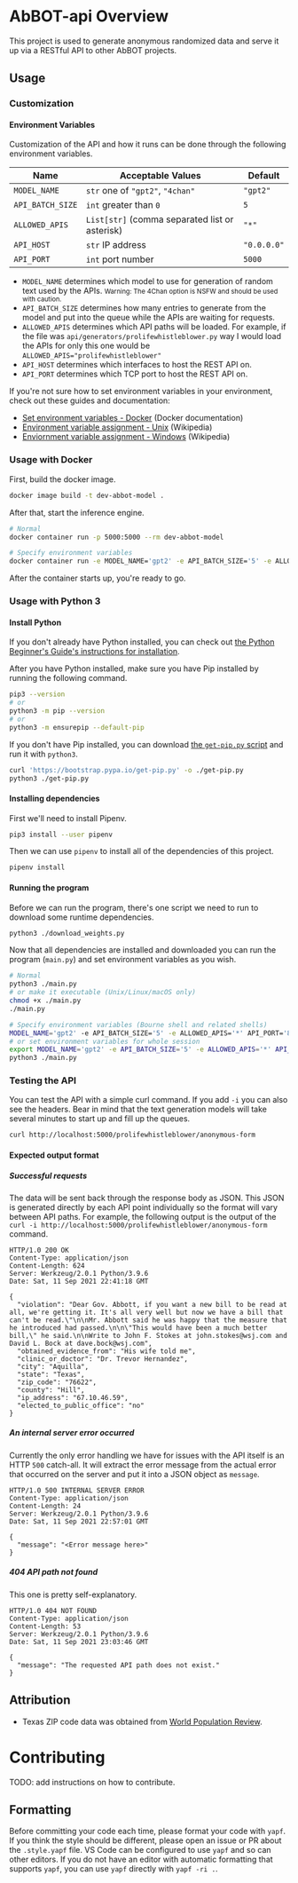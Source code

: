 # AbBOT-api Overview

This project is used to generate anonymous randomized data and serve it up via a RESTful API to other AbBOT projects.

## Usage

### Customization

#### Environment Variables

Customization of the API and how it runs can be done through the following environment variables.

| Name             | Acceptable Values                              | Default     |
| ---------------- | ---------------------------------------------- | ----------- |
| `MODEL_NAME`     | `str` one of `"gpt2"`, `"4chan"`               | `"gpt2"`    |
| `API_BATCH_SIZE` | `int` greater than `0`                         | `5`         |
| `ALLOWED_APIS`   | `List[str]` (comma separated list or asterisk) | `"*"`       |
| `API_HOST`       | `str` IP address                               | `"0.0.0.0"` |
| `API_PORT`       | `int` port number                              | `5000`      |

- `MODEL_NAME` determines which model to use for generation of random text used by the APIs. <small>Warning: The 4Chan option is NSFW and should be used with caution.</small>
- `API_BATCH_SIZE` determines how many entries to generate from the model and put into the queue while the APIs are waiting for requests.
- `ALLOWED_APIS` determines which API paths will be loaded. For example, if the file was `api/generators/prolifewhistleblower.py` way I would load the APIs for only this one would be `ALLOWED_APIS="prolifewhistleblower"`
- `API_HOST` determines which interfaces to host the REST API on.
- `API_PORT` determines which TCP port to host the REST API on.

If you're not sure how to set environment variables in your environment, check out these guides and documentation:

- [Set environment variables - Docker](https://docs.docker.com/engine/reference/commandline/run/#set-environment-variables--e---env---env-file) (Docker documentation)
- [Environment variable assignment - Unix](https://en.wikipedia.org/wiki/Environment_variable#Assignment:_Unix) (Wikipedia)
- [Enviornment variable assignment - Windows](https://en.wikipedia.org/wiki/Environment_variable#Assignment:_DOS,_OS/2_and_Windows) (Wikipedia)

### Usage with Docker

First, build the docker image.

```bash
docker image build -t dev-abbot-model .
```

After that, start the inference engine.

```bash
# Normal
docker container run -p 5000:5000 --rm dev-abbot-model

# Specify environment variables
docker container run -e MODEL_NAME='gpt2' -e API_BATCH_SIZE='5' -e ALLOWED_APIS='*' -e API_PORT='8080' -p 8080:8080 --rm dev-abbot-model
```

After the container starts up, you're ready to go.

### Usage with Python 3

#### Install Python

If you don't already have Python installed, you can check out [the Python Beginner's Guide's instructions for installation](https://wiki.python.org/moin/BeginnersGuide/Download).

After you have Python installed, make sure you have Pip installed by running the following command.

```bash
pip3 --version
# or
python3 -m pip --version
# or
python3 -m ensurepip --default-pip
```

If you don't have Pip installed, you can download [the `get-pip.py` script](https://bootstrap.pypa.io/get-pip.py) and run it with `python3`.

```bash
curl 'https://bootstrap.pypa.io/get-pip.py' -o ./get-pip.py
python3 ./get-pip.py
```

#### Installing dependencies

First we'll need to install Pipenv.

```bash
pip3 install --user pipenv
```

Then we can use `pipenv` to install all of the dependencies of this project.

```bash
pipenv install
```

#### Running the program

Before we can run the program, there's one script we need to run to download some runtime dependencies.

```bash
python3 ./download_weights.py
```

Now that all dependencies are installed and downloaded you can run the program (`main.py`) and set environment variables as you wish.

```bash
# Normal
python3 ./main.py
# or make it executable (Unix/Linux/macOS only)
chmod +x ./main.py
./main.py

# Specify environment variables (Bourne shell and related shells)
MODEL_NAME='gpt2' -e API_BATCH_SIZE='5' -e ALLOWED_APIS='*' API_PORT='8080' python3 ./main.py
# or set environment variables for whole session
export MODEL_NAME='gpt2' -e API_BATCH_SIZE='5' -e ALLOWED_APIS='*' API_PORT='8080'
python3 ./main.py
```

### Testing the API

You can test the API with a simple curl command. If you add `-i` you can also see the headers. Bear in mind that the text generation models will take several minutes to start up and fill up the queues.

```bash
curl http://localhost:5000/prolifewhistleblower/anonymous-form
```

#### Expected output format

##### Successful requests

The data will be sent back through the response body as JSON. This JSON is generated directly by each API point individually so the format will vary between API paths. For example, the following output is the output of the `curl -i http://localhost:5000/prolifewhistleblower/anonymous-form` command.

```http
HTTP/1.0 200 OK
Content-Type: application/json
Content-Length: 624
Server: Werkzeug/2.0.1 Python/3.9.6
Date: Sat, 11 Sep 2021 22:41:18 GMT

{
  "violation": "Dear Gov. Abbott, if you want a new bill to be read at all, we're getting it. It's all very well but now we have a bill that can't be read.\"\n\nMr. Abbott said he was happy that the measure that he introduced had passed.\n\n\"This would have been a much better bill,\" he said.\n\nWrite to John F. Stokes at john.stokes@wsj.com and David L. Bock at dave.bock@wsj.com",
  "obtained_evidence_from": "His wife told me",
  "clinic_or_doctor": "Dr. Trevor Hernandez",
  "city": "Aquilla",
  "state": "Texas",
  "zip_code": "76622",
  "county": "Hill",
  "ip_address": "67.10.46.59",
  "elected_to_public_office": "no"
}
```

##### An internal server error occurred

Currently the only error handling we have for issues with the API itself is an HTTP `500` catch-all. It will extract the error message from the actual error that occurred on the server and put it into a JSON object as `message`.

```http
HTTP/1.0 500 INTERNAL SERVER ERROR
Content-Type: application/json
Content-Length: 24
Server: Werkzeug/2.0.1 Python/3.9.6
Date: Sat, 11 Sep 2021 22:57:01 GMT

{
  "message": "<Error message here>"
}
```

##### 404 API path not found

This one is pretty self-explanatory.

```http
HTTP/1.0 404 NOT FOUND
Content-Type: application/json
Content-Length: 53
Server: Werkzeug/2.0.1 Python/3.9.6
Date: Sat, 11 Sep 2021 23:03:46 GMT

{
  "message": "The requested API path does not exist."
}
```

## Attribution

- Texas ZIP code data was obtained from [World Population Review](https://worldpopulationreview.com/zips/texas).

# Contributing

TODO: add instructions on how to contribute.

## Formatting

Before committing your code each time, please format your code with `yapf`. If you think the style should be different, please open an issue or PR about the `.style.yapf` file. VS Code can be configured to use `yapf` and so can other editors. If you do not have an editor with automatic formatting that supports `yapf`, you can use `yapf` directly with `yapf -ri .`.
